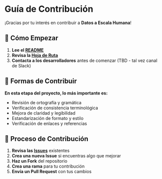 # Guía de Contribución

¡Gracias por tu interés en contribuir a **Datos a Escala Humana**!

## 🚀 Cómo Empezar

1. **Lee el [README](../README.md)**
2. **Revisa la [Hoja de Ruta](ROADMAP.md)**
3. **Contacta a los desarrolladores** antes de comenzar (TBD - tal vez canal de Slack)

## 📝 Formas de Contribuir

**En esta etapa del proyecto, lo más importante es:**

- Revisión de ortografía y gramática
- Verificación de consistencia terminológica
- Mejora de claridad y legibilidad
- Estandarización de formato y estilo
- Verificación de enlaces y referencias

## 🔄 Proceso de Contribución

1. **Revisa las [Issues](https://github.com/tu-usuario/datos-escala-humana/issues)** existentes
2. **Crea una nueva Issue** si encuentras algo que mejorar
3. **Haz un Fork** del repositorio
4. **Crea una rama** para tu contribución
5. **Envía un Pull Request** con tus cambios